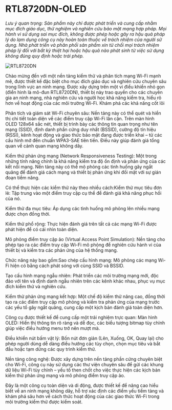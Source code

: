# RTL8720DN-OLED
*Lưu ý quan trọng: Sản phẩm này chỉ được phát triển và cung cấp nhằm mục đích giáo dục, thử nghiệm và nghiên cứu bảo mật mạng hợp pháp. Mọi hành vi sử dụng sai mục đích, không được phép hoặc gây ra hậu quả pháp lý do lạm dụng công cụ này hoàn toàn thuộc về trách nhiệm của người sử dụng. Nhà phát triển và phân phối sản phẩm xin từ chối mọi trách nhiệm pháp lý đối với bất kỳ thiệt hại hoặc hậu quả nào phát sinh từ việc sử dụng không đúng quy định hoặc trái phép.*

![RTL8720DN](https://github.com/user-attachments/assets/faae8562-7489-4d2d-9ceb-1ec4909b8d9d)

Chào mừng đến với một nền tảng kiểm thử và phân tích mạng Wi-Fi mạnh mẽ, được thiết kế đặc biệt cho mục đích giáo dục và nghiên cứu chuyên sâu trong lĩnh vực an ninh mạng. Được xây dựng trên một vi điều khiển nhỏ gọn (điển hình là mô-đun RTL8720DN), thiết bị này trao quyền cho các chuyên gia an ninh mạng, nhà nghiên cứu và người học khả năng kiểm tra, hiểu rõ hơn về hoạt động của các môi trường Wi-Fi.
Khám phá các khả năng cốt lõi

Phân tích và giám sát Wi-Fi chuyên sâu: Nền tảng này có thể quét và hiển thị chi tiết toàn diện về các điểm truy cập Wi-Fi lân cận. Trên màn hình OLED 128x64 sắc nét, thiết bị trình bày các thông tin quan trọng như tên mạng (SSID), định danh phần cứng duy nhất (BSSID), cường độ tín hiệu (RSSI), kênh hoạt động và giao thức bảo mật đang được triển khai – từ các cấu hình mở đến chuẩn WPA3-SAE tiên tiến. Điều này giúp đánh giá tổng quan về cảnh quan mạng không dây.

Kiểm thử phản ứng mạng (Network Responsiveness Testing): Một trong những tính năng chính là khả năng kiểm tra độ ổn định và phản ứng của các kết nối mạng. Nền tảng này có thể mô phỏng các tình huống gây ngắt quãng để đánh giá cách mạng và thiết bị phản ứng khi đối mặt với sự gián đoạn tiềm năng.

Có thể thực hiện các kiểm thử này theo nhiều cách:Kiểm thử mục tiêu đơn lẻ: Tập trung vào một điểm truy cập cụ thể để đánh giá khả năng phục hồi của nó.

Kiểm thử đa mục tiêu: Áp dụng các tình huống mô phỏng lên nhiều mạng được chọn đồng thời.

Kiểm thử phổ rộng: Thực hiện đánh giá trên tất cả các mạng Wi-Fi được phát hiện để có cái nhìn toàn diện.

Mô phỏng điểm truy cập ảo (Virtual Access Point Simulation): Nền tảng cho phép tạo ra các điểm truy cập Wi-Fi mô phỏng để nghiên cứu hành vi của thiết bị và kiểm tra các phản ứng của hệ thống mạng.

Chức năng này bao gồm:Sao chép cấu hình mạng: Mô phỏng các mạng Wi-Fi hiện có bằng cách phát sóng với cùng SSID và BSSID.

Tạo cấu hình mạng ngẫu nhiên: Phát triển các môi trường mạng mới, độc đáo với tên và định danh ngẫu nhiên trên các kênh khác nhau, phục vụ mục đích kiểm thử và nghiên cứu.

Kiểm thử phản ứng mạng kết hợp: Một chế độ kiểm thử nâng cao, đồng thời tạo ra các điểm truy cập mô phỏng và kiểm tra phản ứng của mạng trước các yếu tố gây ngắt quãng, cung cấp một kịch bản đánh giá toàn diện hơn.

Công cụ được thiết kế để cung cấp một trải nghiệm trực quan: Màn hình OLED: Hiển thị thông tin rõ ràng và dễ đọc, các biểu tượng bitmap tùy chỉnh giúp việc điều hướng menu trở nên mượt mà.

Điều khiển nút bấm vật lý: Bốn nút đơn giản (Lên, Xuống, OK, Quay lại) cho phép người dùng dễ dàng điều hướng các tùy chọn, chọn mục tiêu và bắt đầu hoặc tạm dừng các quy trình kiểm thử.

Nền tảng công nghệ: Được xây dựng trên nền tảng phần cứng chuyên biệt cho Wi-Fi, công cụ này sử dụng các thư viện chuyên sâu để gửi các khung dữ liệu Wi-Fi tùy chỉnh – yếu tố then chốt cho việc thực hiện các kịch bản kiểm thử phản ứng mạng và mô phỏng điểm truy cập ảo.

Đây là một công cụ toàn diện và di động, được thiết kế để nâng cao hiểu biết về an ninh mạng không dây, hỗ trợ xác định các điểm yếu tiềm tàng và khám phá sâu hơn về cách thức hoạt động của các giao thức Wi-Fi trong môi trường kiểm thử được kiểm soát.
